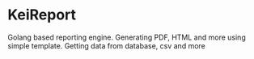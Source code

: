 # KeiReport
Golang based reporting engine. Generating PDF, HTML and more using simple template. Getting data from database, csv and more
